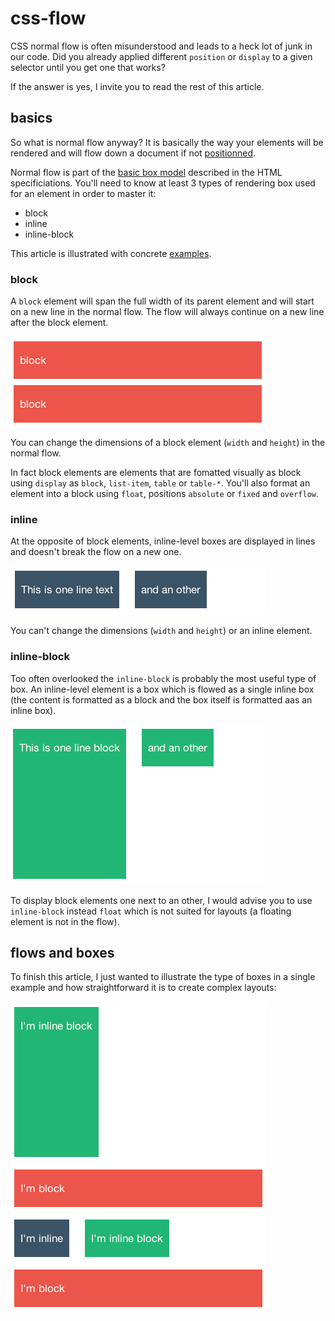 css-flow
========

CSS normal flow is often misunderstood and leads to a heck lot of junk in our code. Did you already applied different `position` or `display` to a given selector until you get one that works?

If the answer is yes, I invite you to read the rest of this article. 

## basics

So what is normal flow anyway? It is basically the way your elements will be rendered and will flow down a document if not [positionned](http://github.com/owietrich/css-positions).

Normal flow is part of the [basic box model](http://www.w3.org/TR/css3-box/) described in the HTML specificiations. You'll need to know at least 3 types of rendering box used for an element in order to master it:

  - block
  - inline
  - inline-block


This article is illustrated with concrete [examples](https://github.com/owietrich/css-flow/blob/master/examples).

### block

A `block` element will span the full width of its parent element and will start on a new line in the normal flow. The flow will always continue on a new line after the block element.

![block](/assets/block.png)

You can change the dimensions of a block element (`width` and `height`) in the normal flow.

In fact block elements are elements that are fomatted visually as block using `display` as `block`, `list-item`, `table` or `table-*`. You'll also format an element into a block using `float`, positions `absolute` or `fixed` and `overflow`.

### inline

At the opposite of block elements, inline-level boxes are displayed in lines and doesn't break the flow on a new one.

![inline](/assets/inline.png)

You can't change the dimensions (`width` and `height`) or an inline element.


### inline-block

Too often overlooked the `inline-block` is probably the most useful type of box. An inline-level element is a box which is flowed as a single inline box (the content is formatted as a block and the box itself is formatted aas an inline box).

![inline-block](/assets/inline-block.png)

To display block elements one next to an other, I would advise you to use `inline-block` instead `float` which is not suited for layouts (a floating element is not in the flow).


## flows and boxes

To finish this article, I just wanted to illustrate the type of boxes in a single example and how straightforward it is to create complex layouts:

![mix](/assets/mix.png)


